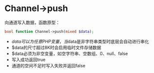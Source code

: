 # Channel->push

向通道写入数据，函数原型：
```php
bool function Channel->push(mixed $data);
```

* $data可以为任意PHP变量，当$data是非字符串类型时底层会自动进行串化
* $data的尺寸超过8K时会启用临时文件存储数据
* $data必须为非空变量，如空字符串、空数组、0、null、false
* 写入成功返回true
* 通道的空间不足时写入失败并返回false
